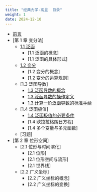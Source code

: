 ```yaml
---
title: "经典力学-高显  目录"
weight: 1
date: 2024-12-10
---
```


- [前言]()
- [第 1 章 变分法]
  - [1.1 泛函](https://main--chiara-lee.netlify.app/notes/physcis/classical-mechanics/%E7%BB%8F%E5%85%B8%E5%8A%9B%E5%AD%A6%E9%AB%98%E6%98%BE/1.1/)
    - [1.1 泛函的概念]
    - [1.1 泛函的具体形式]
  - [1.2 变分](https://main--chiara-lee.netlify.app/notes/physcis/classical-mechanics/%E7%BB%8F%E5%85%B8%E5%8A%9B%E5%AD%A6%E9%AB%98%E6%98%BE/1.2/)
    - [1.2 变分的概念]
    - [1.2 变分的运算规则]
  - [1.3 泛函导数]
    - [1.3 泛函导数的概念](https://main--chiara-lee.netlify.app/notes/physcis/classical-mechanics/%E7%BB%8F%E5%85%B8%E5%8A%9B%E5%AD%A6%E9%AB%98%E6%98%BE/1.3/)
    - [1.3 泛函导数的操作定义](https://main--chiara-lee.netlify.app/notes/physcis/classical-mechanics/%E7%BB%8F%E5%85%B8%E5%8A%9B%E5%AD%A6%E9%AB%98%E6%98%BE/1.3.2/)
    - [1.3 计算一阶泛函导数的标准手续](https://main--chiara-lee.netlify.app/notes/physcis/classical-mechanics/%E7%BB%8F%E5%85%B8%E5%8A%9B%E5%AD%A6%E9%AB%98%E6%98%BE/1.3.2/)
  - [1.4 泛函极值]
    - [1.4 泛函极值的必要条件](https://main--chiara-lee.netlify.app/notes/physcis/classical-mechanics/%E7%BB%8F%E5%85%B8%E5%8A%9B%E5%AD%A6%E9%AB%98%E6%98%BE/1.4.1/)
    - [1.4 欧拉拉格朗日方程]
    - [1.4 多个变量与多元函数]
  - [习题]
- [第 2 章 位形空间]
  - [2.1 位形与时间演化]
    - [2.1 位形]
    - [2.1 位形空间与流形]
    - [2.1 世界线]
  - [2.2 广义坐标]
    - [2.2 广义坐标的概念]
    - [2.2 广义坐标的变换]
